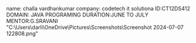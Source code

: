 name: challa vardhankumar
company: codetech it solutiona
ID:CT12DS412
DOMAIN: JAVA PROGRAMING
DURATION:JUNE TO JULY
MENTOR:G.SRAVANI
"C:\Users\darli\OneDrive\Pictures\Screenshots\Screenshot 2024-07-07 122808.png"
